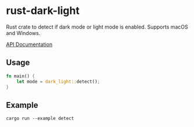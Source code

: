 # rust-dark-light

Rust crate to detect if dark mode or light mode is enabled. Supports macOS and Windows.

[API Documentation](https://docs.rs/dark-light/)

## Usage

```rust
fn main() {
    let mode = dark_light::detect();
}
```

## Example

```
cargo run --example detect
```

